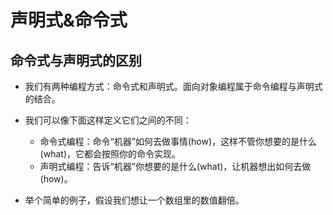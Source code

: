 <!--
 * @Description: 
 * @Autor: Leon
 * @Date: 2019-12-24 09:49:37
 * @LastEditors: Leon
 * @LastEditTime: 2019-12-24 09:51:03
 -->
# 声明式&命令式


## 命令式与声明式的区别
- 我们有两种编程方式：命令式和声明式。面向对象编程属于命令编程与声明式的结合。　　
- 我们可以像下面这样定义它们之间的不同：

  - 命令式编程：命令“机器”如何去做事情(how)，这样不管你想要的是什么(what)，它都会按照你的命令实现。
  - 声明式编程：告诉“机器”你想要的是什么(what)，让机器想出如何去做(how)。

- 举个简单的例子，假设我们想让一个数组里的数值翻倍。
